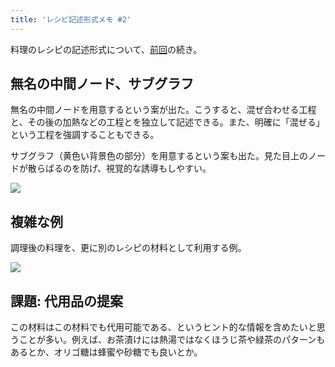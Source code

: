 ```yaml
---
title: 'レシピ記述形式メモ #2'
---
```

料理のレシピの記述形式について、[前回](https://r7kamura.com/articles/2022-05-13-mermaid-recipe-memo)の続き。

無名の中間ノード、サブグラフ
--------------

無名の中間ノードを用意するという案が出た。こうすると、混ぜ合わせる工程と、その後の加熱などの工程とを独立して記述できる。また、明確に「混ぜる」という工程を強調することもできる。

サブグラフ（黄色い背景色の部分）を用意するという案も出た。見た目上のノードが散らばるのを防げ、視覚的な誘導もしやすい。

![](https://lh3.googleusercontent.com/lfV406Xh0q9FpvY9YrXH24NJMWZfBHTvTqDwDzGzPONoFgI0htv6xnSdarpcoLFCwiWtwM2tknqDLylKgL2S9o4APK9vRDhczyMo3X7yblmsuknPkvcLrNGExwy98XJv-oLEZbbpnnfnq6gwlA)

複雑な例
----

調理後の料理を、更に別のレシピの材料として利用する例。

![](https://lh5.googleusercontent.com/Q3Bm0lV0yPcFqAI5L_rAmwUyd-IjGeslyj5g1fGKKdbI4_b5Le-Wyhoes6t85YvakSVVfnK_zZWzvwoVGmDJ4aVnUZaohX0ao8FdPN9B9RDVpgNJXYMK0N2GGWm8Z2KPN-haBgSPwi3id7qAnQ)

課題: 代用品の提案
----------

この材料はこの材料でも代用可能である、というヒント的な情報を含めたいと思うことが多い。例えば、お茶漬けには熱湯ではなくほうじ茶や緑茶のパターンもあるとか、オリゴ糖は蜂蜜や砂糖でも良いとか。
